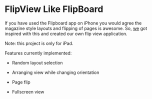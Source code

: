 FlipView Like FlipBoard
============================================================

If you have used the Flipboard app on iPhone you would agree the magazine style layouts and flipping of pages is awesome. So, [we][] got inspired with this and created our own flip view application.

Note: this project is only for iPad.

Features currently implemented:

- Random layout selection

- Arranging view while changing orientation

- Page flip

- Fullscreen view


[we]:http://www.raweng.com
[raw engineering]:http://www.raweng.com
